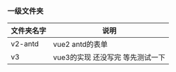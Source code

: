 ### 一级文件夹
| 文件夹名字      | 说明          | 
| ------------- | ------------- |
| v2-antd | vue2 antd的表单 | 
| v3 | vue3的实现 还没写完 等先测试一下  |  


<!--  *   This is the first list item.
*   Here's the second list item.

    > A blockquote would look great below the second list item.

*   And here's the third list item
 -->
